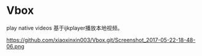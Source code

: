 # Vbox
play native videos
基于ijkplayer播放本地视频。


https://github.com/xiaoxinxin003/Vbox.git/Screenshot_2017-05-22-18-48-06.png